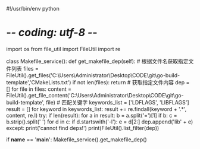 #!/usr/bin/env python
# -*- coding: utf-8 -*-
import os
from file_util import FileUtil
import re

class Makefile_service():
    def get_makefile_dep(self):
        # 根据文件名获取指定文件列表
        files = FileUtil().get_files('C:\\Users\\Administrator\\Desktop\\CODE\\git\\go-build-template','CMakeLists.txt')
        if not len(files):
            return
        # 获取指定文件内容
        dep = []
        for file in files:
            content = FileUtil().get_file_content('C:\\Users\\Administrator\\Desktop\\CODE\\git\\go-build-template', file)
            # 匹配关键字
            keywords_list = ['LDFLAGS', 'LIBFLAGS']
            result = []
            for keyword in keywords_list:
                result += re.findall(keyword + '.*', content, re.I)
            try:
                if len(result):
                    for a in result:
                        b = a.split('=')[1]
                        if b:
                            c = b.strip().split(' ')
                            for d in c:
                                if d.startswith('-l'):
                                    e = d[2:]
                                    dep.append('lib' + e)
            except:
                print('cannot find deps!')
        print(FileUtil().list_filter(dep))

if __name__ == '__main__':
    Makefile_service().get_makefile_dep()

